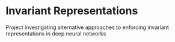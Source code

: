 # Invariant Representations
Project investigating alternative approaches to enforcing invariant representations in deep neural networks
